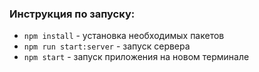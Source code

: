 ### Инструкция по запуску:

-   `npm install` - установка необходимых пакетов
-   `npm run start:server` - запуск сервера
-   `npm start` - запуск приложения на новом терминале
